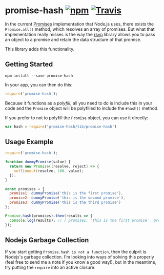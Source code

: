 # promise-hash [![npm](https://img.shields.io/npm/dm/promise-hash.svg)](https://www.npmjs.com/package/promise-hash) [![Travis](https://img.shields.io/travis/mtimofiiv/promise-hash.svg?maxAge=2592000)](https://travis-ci.org/mtimofiiv/promise-hash)

In the current [Promises](https://www.promisejs.org/) implementation that Node.js uses, there exists the `Promise.all()` method, which resolves an array of promises. But what that implementation really misses is the way the [rsvp](https://github.com/tildeio/rsvp.js/) library allows you to pass an object to a promise and retain the data structure of that promise.

This library adds this functionality.

## Getting Started

```
npm install --save promise-hash
```

In your app, you can then do this:

```js
require('promise-hash');
```

Because it functions as a _polyfill_, all you need to do is include this in your code and the `Promise` object will be polyfilled to include the `#hash()` method.

If you prefer to not to polyfill the `Promise` object, you can use it directly:

```js
var hash = require('promise-hash/lib/promise-hash')

```

## Usage Example

```js
require('promise-hash');

function dummyPromise(value) {
  return new Promise((resolve, reject) => {
    setTimeout(resolve, 100, value);
  });
}

const promises = {
  promise1: dummyPromise('this is the first promise'),
  promise2: dummyPromise('this is the second promise'),
  promise3: dummyPromise('this is the third promise')
};

Promise.hash(promises).then(results => {
  console.log(results); // { promise1: 'this is the first promise', promise2: ... }
});
```

## Nodejs Garbage Collection

If you start getting `Promise.hash is not a function`, then the culprit is Nodejs's garbage collection. I'm looking into ways of solving this properly (feel free to send me a note if you know a good way!), but in the meantime, try putting the `require` into an active closure.
